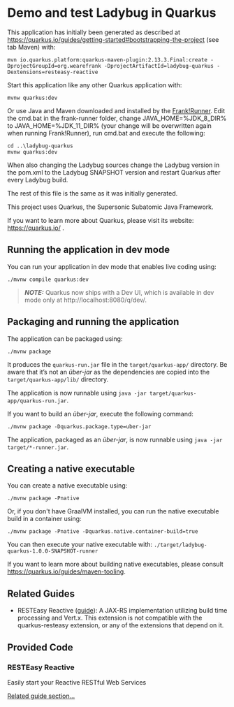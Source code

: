 # Demo and test Ladybug in Quarkus

This application has initially been generated as described at
https://quarkus.io/guides/getting-started#bootstrapping-the-project (see tab Maven) with:

```
mvn io.quarkus.platform:quarkus-maven-plugin:2.13.3.Final:create -DprojectGroupId=org.wearefrank -DprojectArtifactId=ladybug-quarkus -Dextensions=resteasy-reactive
```

Start this application like any other Quarkus application with:

```
mvnw quarkus:dev
```

Or use Java and Maven downloaded and installed by the
[Frank!Runner](https://github.com/ibissource/frank-runner#frankrunner). Edit
the cmd.bat in the frank-runner folder, change JAVA_HOME=%JDK_8_DIR% to JAVA_HOME=%JDK_11_DIR% (your change will be
overwritten again when running Frank!Runner), run cmd.bat and execute the following:

```
cd ..\ladybug-quarkus
mvnw quarkus:dev
```

When also changing the Ladybug sources change the Ladybug version in the pom.xml to the Ladybug SNAPSHOT version and
restart Quarkus after every Ladybug build.

The rest of this file is the same as it was initially generated.

This project uses Quarkus, the Supersonic Subatomic Java Framework.

If you want to learn more about Quarkus, please visit its website: https://quarkus.io/ .

## Running the application in dev mode

You can run your application in dev mode that enables live coding using:
```shell script
./mvnw compile quarkus:dev
```

> **_NOTE:_**  Quarkus now ships with a Dev UI, which is available in dev mode only at http://localhost:8080/q/dev/.

## Packaging and running the application

The application can be packaged using:
```shell script
./mvnw package
```
It produces the `quarkus-run.jar` file in the `target/quarkus-app/` directory.
Be aware that it’s not an _über-jar_ as the dependencies are copied into the `target/quarkus-app/lib/` directory.

The application is now runnable using `java -jar target/quarkus-app/quarkus-run.jar`.

If you want to build an _über-jar_, execute the following command:
```shell script
./mvnw package -Dquarkus.package.type=uber-jar
```

The application, packaged as an _über-jar_, is now runnable using `java -jar target/*-runner.jar`.

## Creating a native executable

You can create a native executable using: 
```shell script
./mvnw package -Pnative
```

Or, if you don't have GraalVM installed, you can run the native executable build in a container using: 
```shell script
./mvnw package -Pnative -Dquarkus.native.container-build=true
```

You can then execute your native executable with: `./target/ladybug-quarkus-1.0.0-SNAPSHOT-runner`

If you want to learn more about building native executables, please consult https://quarkus.io/guides/maven-tooling.

## Related Guides

- RESTEasy Reactive ([guide](https://quarkus.io/guides/resteasy-reactive)): A JAX-RS implementation utilizing build time processing and Vert.x. This extension is not compatible with the quarkus-resteasy extension, or any of the extensions that depend on it.

## Provided Code

### RESTEasy Reactive

Easily start your Reactive RESTful Web Services

[Related guide section...](https://quarkus.io/guides/getting-started-reactive#reactive-jax-rs-resources)
